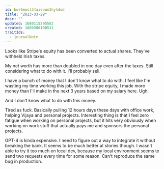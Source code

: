```yaml
---
id: bwr5emsl34aisoum3hyhdsd
title: "2023-03-29"
desc: ""
updated: 1680115295582
created: 1680080108531
traitIds:
  - journalNote
---
```


Looks like Stripe's equity has been converted to actual shares.
They've withheld Irish taxes.

My net worth has more than doubled in one day even after the taxes.
Still considering what to do with it. I'll probably sell.

I have a bunch of money that I don't know what to do with. I feel
like I'm wasting my time working this job. With the stripe equity,
I made more money than I'll make in the next 3 years based on my
salary here. Ugh.

And I don't know what to do with this money.

Tired as fuck. Basically pulling 12 hours days these days with office
work, helping Vijaya and personal projects. Interesting thing is
that I feel zero fatigue when working on personal projects, but it
hits very obviously when working on work stuff that actually
pays me and sponsors the personal projects.

GPT-4 is kinda expensive. I need to figure out a way to integrate it
without breaking the bank. It seems to be much better at stories though.
I wasn't able to try it too much on local dev, because my local environment
seems to send two requests every time for some reason. Can't
reproduce the same bug in production.
